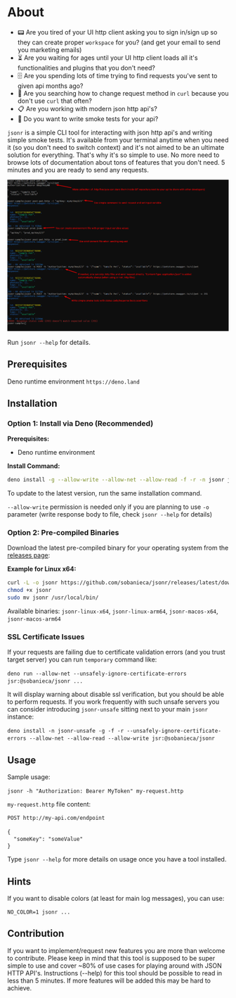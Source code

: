 # About

- :pager: Are you tired of your UI http client asking you to sign in/sign up so
  they can create proper `workspace` for you? (and get your email to send you
  marketing emails)
- :hourglass_flowing_sand: Are you waiting for ages until your UI http client
  loads all it's functionalities and plugins that you don't need?
- :file_cabinet: Are you spending lots of time trying to find requests you've
  sent to given api months ago?
- :microscope: Are you searching how to change request method in `curl` because
  you don't use `curl` that often?
- :clipboard: Are you working with modern json http api's?
- :dash: Do you want to write smoke tests for your api?

`jsonr` is a simple CLI tool for interacting with json http api's and writing
simple smoke tests. It's available from your terminal anytime when you need it
(so you don't need to switch context) and it's not aimed to be an ultimate
solution for everything. That's why it's so simple to use. No more need to
browse lots of documentation about tons of features that you don't need. 5
minutes and you are ready to send any requests.

![image](./jsonr.png)

Run `jsonr --help` for details.

## Prerequisites

Deno runtime environment `https://deno.land`

## Installation

### Option 1: Install via Deno (Recommended)

**Prerequisites:**

- Deno runtime environment

**Install Command:**

```bash
deno install -g --allow-write --allow-net --allow-read -f -r -n jsonr jsr:@sobanieca/jsonr
```

To update to the latest version, run the same installation command.

`--allow-write` permission is needed only if you are planning to use `-o`
parameter (write response body to file, check `jsonr --help` for details)

### Option 2: Pre-compiled Binaries

Download the latest pre-compiled binary for your operating system from the
[releases page](https://github.com/sobanieca/jsonr/releases/latest):

**Example for Linux x64:**

```bash
curl -L -o jsonr https://github.com/sobanieca/jsonr/releases/latest/download/jsonr-linux-x64
chmod +x jsonr
sudo mv jsonr /usr/local/bin/
```

Available binaries: `jsonr-linux-x64`, `jsonr-linux-arm64`, `jsonr-macos-x64`, `jsonr-macos-arm64`

### SSL Certificate Issues

If your requests are failing due to certificate validation errors (and you trust
target server) you can run `temporary` command like:

`deno run --allow-net --unsafely-ignore-certificate-errors jsr:@sobanieca/jsonr ...`

It will display warning about disable ssl verification, but you should be able
to perform requests. If you work frequently with such unsafe servers you can
consider introducing `jsonr-unsafe` sitting next to your main `jsonr` instance:

`deno install -n jsonr-unsafe -g -f -r --unsafely-ignore-certificate-errors --allow-net --allow-read --allow-write jsr:@sobanieca/jsonr`

## Usage

Sample usage:

`jsonr -h "Authorization: Bearer MyToken" my-request.http`

`my-request.http` file content:

```
POST http://my-api.com/endpoint

{
  "someKey": "someValue"
}
```

Type `jsonr --help` for more details on usage once you have a tool installed.

## Hints

If you want to disable colors (at least for main log messages), you can use:

```
NO_COLOR=1 jsonr ...
```

## Contribution

If you want to implement/request new features you are more than welcome to
contribute. Please keep in mind that this tool is supposed to be super simple to
use and cover ~80% of use cases for playing around with JSON HTTP API's.
Instructions (--help) for this tool should be possible to read in less than 5
minutes. If more features will be added this may be hard to achieve.
